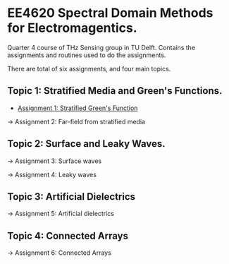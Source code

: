 # EE4620 Spectral Domain Methods for Electromagentics.
Quarter 4 course of THz Sensing group in TU Delft. Contains the assignments and routines used to do the assignments.

There are total of six assignments, and four main topics.

## Topic 1: Stratified Media and Green's Functions.
* [Assignment 1: Stratified Green's Function](./EE4620/Assignments/Assignment1)

-> Assignment 2: Far-field from stratified media
## Topic 2: Surface and Leaky Waves.
-> Assignment 3: Surface waves 

-> Assignment 4: Leaky waves

## Topic 3: Artificial Dielectrics
-> Assignment 5: Artificial dielectrics

## Topic 4: Connected Arrays
-> Assignment 6: Connected Arrays

